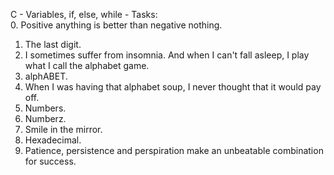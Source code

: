 C - Variables, if, else, while - Tasks:<br>
0. Positive anything is better than negative nothing.<br>
1. The last digit.<br>
2. I sometimes suffer from insomnia. And when I can't fall asleep, I play what I call the alphabet game.<br>
3. alphABET.<br>
4. When I was having that alphabet soup, I never thought that it would pay off.<br>
5. Numbers.<br>
6. Numberz.<br>
7. Smile in the mirror.<br>
8. Hexadecimal.<br>
9. Patience, persistence and perspiration make an unbeatable combination for success.<br>
